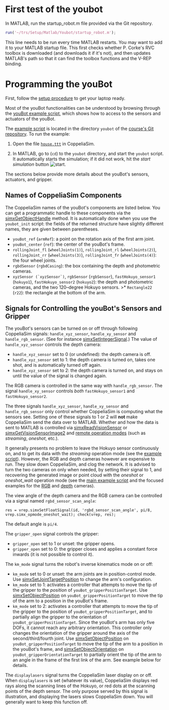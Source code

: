 # First test of the youbot

In MATLAB, run the startup_robot.m file provided via the Git repository. 
```matlab
run('~/trs/Setup/Matlab/Youbot/startup_robot.m');
```

This line needs to be run every time MATLAB restarts. 
You may want to add it to your MATLAB startup file. 
This first checks whether P. Corke's RVC toolbox is downloaded (and downloads it if it's not),
 and then updates MATLAB's path so that it can find the toolbox functions and the V-REP binding.
 
 # Programming the youBot

First, follow the [setup procedure](setup.html) to get your laptop ready.

Most of the youBot functionalities can be understood by browsing through the [youBot example script](https://github.com/ULgRobotics/trs/blob/master/youbot/youbot.m), which shows how to access to the sensors and actuators of the youBot.

The [example script](https://github.com/ULgRobotics/trs/blob/master/youbot/youbot.m) is located in the directory `youbot` of the [course's Git repository](#git). To run the example:

1.  Open the file [`house.ttt`](https://github.com/nvecoven/robotic_rework/blob/main/Setup/Coppelia/Scenes/House/house.ttt) in CoppeliaSim.

2.  In MATLAB, go to (`cd`) to the `youbot` directory, and start the `youbot` script. It automatically starts the simulation; if it did not work, hit the _start simulation_ button ![start](https://github.com/nvecoven/robotic_rework/blob/main/img/simulation1.jpg).

The sections below provide more details about the youBot's sensors, actuators, and gripper.

## Names of CoppeliaSim Components

The CoppeliaSim names of the youBot's components are listed below. You can get a programmatic handle to these components via the [simxGetObjectHandle](#simxGetObjectHandle) method. It is automatically done when you use the `youbot_init` script: the fields of the returned structure have slightly different names, they are given between parentheses.

*   `youBot_ref` (`armRef`): a point on the rotation axis of the first arm joint.
*   `youBot_center` (`ref`): the center of the youBot's frame.
*   `rollingJoint_fl` (`wheelJoints(1)`), `rollingJoint_rl` (`wheelJoints(2)`), `rollingJoint_rr` (`wheelJoints(3)`), `rollingJoint_fr` (`wheelJoints(4)`): the four wheel joints.
*   `rgbdSensor` (`rgbdCasing`): the box containing the depth and photometric cameras.
*   ``xyzSensor (`xyzSensor`)``, `rgbSensor` (`rgbSensor`), `fastHokuyo_sensor1` (`hokuyo1`), `fastHokuyo_sensor2` (`hokuyo2`): the depth and photometric cameras, and the two 120–degree Hokuyo sensors.
\>*   `Rectangle22` (`r22`): the rectangle at the bottom of the arm.

## Signals for Controlling the youBot's Sensors and Gripper

The youBot's sensors can be turned on or off through following CoppeliaSim signals: `handle_xyz_sensor`, `handle_xy_sensor` and `handle_rgb_sensor`. (See for instance [simxSetIntegerSignal](#simxSetIntegerSignal).) The value of `handle_xyz_sensor` controls the depth camera:

*   `handle_xyz_sensor` set to 0 (or undefined): the depth camera is off.
*   `handle_xyz_sensor` set to 1: the depth camera is turned on, takes one shot, and is automatically turned off again.
*   `handle_xyz_sensor` set to 2: the depth camera is turned on, and stays on until the value of the signal is changed again.

The RGB camera is controlled in the same way with `handle_rgb_sensor`. The signal `handle_xy_sensor` controls _both_ `fastHokuyo_sensor1` and `fastHokuyo_sensor2`.

The three signals `handle_xyz_sensor`, `handle_xy_sensor` and `handle_rgb_sensor` only control whether CoppeliaSim is computing what the sensors see. Setting one of these signals to 1 or 2 will **not** make CoppeliaSim send the data over to MATLAB. Whether and how the data is sent to MATLAB is controlled via [simxReadVisionSensor](#simxReadVisionSensor) or [simxGetVisionSensorImage2](#simxGetVisionSensorImage2) and [remote operation modes](http://www.coppeliarobotics.com/helpFiles/en/remoteApiConstants.htm#operationModes) (such as _streaming_, _oneshot_, etc.).

It generally presents no problem to leave the Hokuyo sensor continuously on, and to get its data with the _streaming_ operation mode (see the [example script](https://github.com/ULgRobotics/trs/blob/master/youbot/youbot.m)). However, the RGB and depth cameras however are expensive to run. They slow down CoppeliaSim, and clog the network. It is advised to turn the two cameras on only when needed, by setting their signal to 1, and recovering the generated image or point cloud with the _oneshot_ or _oneshot\_wait_ operation mode (see the [main example script](https://github.com/ULgRobotics/trs/blob/master/youbot/youbot.m) and the focused examples for the [RGB](https://github.com/ULgRobotics/trs/blob/master/youbot/focused/youbot_photo.m) and [depth](https://github.com/ULgRobotics/trs/blob/master/youbot/focused/youbot_3dpointcloud.m) cameras).

The view angle of the depth camera and the RGB camera can be controlled via a signal named `rgbd_sensor_scan_angle`:

`res = vrep.simxSetFloatSignal(id, 'rgbd_sensor_scan_angle', pi/8, vrep.simx_opmode_oneshot_wait); check(vrep, res);`

The default angle is `pi/4`.

The `gripper_open` signal controls the gripper:

*   `gripper_open` set to 1 or unset: the gripper opens.
*   `gripper_open` set to 0: the gripper closes and applies a constant force inwards (it is not possible to control it).

The `km_mode` signal turns the robot's inverse kinematics mode on or off:

*   `km_mode` set to 0 or unset: the arm joints are in position-control mode. Use [simxSetJointTargetPosition](#simxSetJointTargetPosition) to change the arm's configuration.
*   `km_mode` set to 1: activates a controller that attempts to move the tip of the gripper to the _position_ of `youBot_gripperPositionTarget`. Use [simxSetObjectPosition](#simxSetObjectPosition) on `youBot_gripperPositionTarget` to move the tip of the arm to a position in the youBot's frame.
*   `km_mode` set to 2: activates a controller that attempts to move the tip of the gripper to the position of `youBot_gripperPositionTarget`, and to partially align the gripper to the orientation of `youBot_gripperPositionTarget`. Since the youBot's arm has only five DOFs, it cannot reach any arbitrary orientation. This controller only changes the orientation of the gripper around the axis of the second/third/fourth joint. Use [simxSetObjectPosition](#simxSetObjectPosition) on `youBot_gripperPositionTarget` to move the tip of the arm to a position in the youBot's frame, and [simxSetObjectOrientation](#simxSetObjectOrientation) on `youBot_gripperOrientationTarget` to partially orient the tip of the arm to an angle in the frame of the first link of the arm. See example below for details.

The `displaylasers` signal turns the CoppeliaSim laser display on or off. When `displaylasers` is set (whatever its value), CoppeliaSim displays red rays along the scanning lines of the Hokuyo, or red dots at the scanning points of the depth sensor. The only purpose served by this signal is illustration, and displaying the lasers slows CoppeliaSim down. You will generally want to keep this function off.


